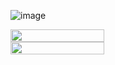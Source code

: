 

![image](https://github.com/Kanzykanz/Kanzykanz/assets/164191059/67102e88-004e-4b63-9abd-1b3f178e3e9c)


<a href="https://www.glitter-graphics.com"><img src="http://dl10.glitter-graphics.net/pub/585/585586e4j4vxtm9j.gif" width=150 height=20 border=0></a><br><a href="https://www.glitter-graphics.com" target=_blank>
<a href="https://www.glitter-graphics.com"><img src="http://dl9.glitter-graphics.net/pub/523/523619kq839m3zgi.gif" width=150 height=20 border=0></a><br><a href="https://www.glitter-graphics.com" target=_blank></a>

